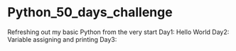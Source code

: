 # Python_50_days_challenge
Refreshing out my basic Python from the very start
Day1: Hello World
Day2: Variable assigning and printing 
Day3: 
